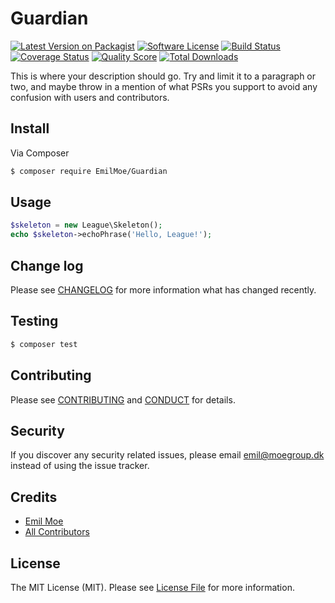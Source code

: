 # Guardian

[![Latest Version on Packagist][ico-version]][link-packagist]
[![Software License][ico-license]](LICENSE.md)
[![Build Status][ico-travis]][link-travis]
[![Coverage Status][ico-scrutinizer]][link-scrutinizer]
[![Quality Score][ico-code-quality]][link-code-quality]
[![Total Downloads][ico-downloads]][link-downloads]

This is where your description should go. Try and limit it to a paragraph or two, and maybe throw in a mention of what
PSRs you support to avoid any confusion with users and contributors.

## Install

Via Composer

``` bash
$ composer require EmilMoe/Guardian
```

## Usage

``` php
$skeleton = new League\Skeleton();
echo $skeleton->echoPhrase('Hello, League!');
```

## Change log

Please see [CHANGELOG](CHANGELOG.md) for more information what has changed recently.

## Testing

``` bash
$ composer test
```

## Contributing

Please see [CONTRIBUTING](CONTRIBUTING.md) and [CONDUCT](CONDUCT.md) for details.

## Security

If you discover any security related issues, please email emil@moegroup.dk instead of using the issue tracker.

## Credits

- [Emil Moe][link-author]
- [All Contributors][link-contributors]

## License

The MIT License (MIT). Please see [License File](LICENSE.md) for more information.

[ico-version]: https://img.shields.io/packagist/v/EmilMoe/Guardian.svg?style=flat-square
[ico-license]: https://img.shields.io/badge/license-MIT-brightgreen.svg?style=flat-square
[ico-travis]: https://img.shields.io/travis/EmilMoe/Guardian/master.svg?style=flat-square
[ico-scrutinizer]: https://img.shields.io/scrutinizer/coverage/g/EmilMoe/Guardian.svg?style=flat-square
[ico-code-quality]: https://img.shields.io/scrutinizer/g/EmilMoe/Guardian.svg?style=flat-square
[ico-downloads]: https://img.shields.io/packagist/dt/EmilMoe/Guardian.svg?style=flat-square

[link-packagist]: https://packagist.org/packages/EmilMoe/Guardian
[link-travis]: https://travis-ci.org/EmilMoe/Guardian
[link-scrutinizer]: https://scrutinizer-ci.com/g/EmilMoe/Guardian/code-structure
[link-code-quality]: https://scrutinizer-ci.com/g/EmilMoe/Guardian
[link-downloads]: https://packagist.org/packages/EmilMoe/Guardian
[link-author]: https://github.com/emilmoe
[link-contributors]: ../../contributors
